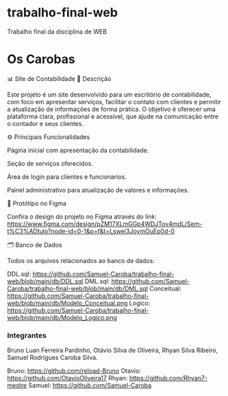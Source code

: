 # trabalho-final-web
Trabalho final da disciplina de WEB
# Os Carobas
📊 Site de Contabilidade
📝 Descrição

Este projeto é um site desenvolvido para um escritório de contabilidade, com foco em apresentar serviços, facilitar o contato com clientes e permitir a atualização de informações de forma prática. O objetivo é oferecer uma plataforma clara, profissional e acessível, que ajude na comunicação entre o contador e seus clientes.

⚙️ Principais Funcionalidades

Página inicial com apresentação da contabilidade.

Seção de serviços oferecidos.

Área de login para clientes e funcionarios.

Painel administrativo para atualização de valores e informações.


🎨 Protótipo no Figma

Confira o design do projeto no Figma através do link: https://www.figma.com/design/pZM17XLmGGp4WDJTov4mdL/Sem-t%C3%ADtulo?node-id=0-1&p=f&t=Lswej3JoymOuEp0d-0

 🗂 Banco de Dados

Todos os arquivos relacionados ao banco de dados:

DDL.sql: https://github.com/Samuel-Caroba/trabalho-final-web/blob/main/db/DDL.sql
DML.sql: https://github.com/Samuel-Caroba/trabalho-final-web/blob/main/db/DML.sql
Conceitual: https://github.com/Samuel-Caroba/trabalho-final-web/blob/main/db/Modelo_Conceitual.png
Logico: https://github.com/Samuel-Caroba/trabalho-final-web/blob/main/db/Modelo_Logico.png

### Integrantes

Bruno Luan Ferreira Pardinho, Otávio Silva de Oliveira, Rhyan Silva Ribeiro, Samuel Rodrigues Caroba Silva.

Bruno: https://github.com/reload-Bruno
Otavio: https://github.com/OtavioOliveira17
Rhyan: https://github.com/Rhyan7-mestre
Samuel: https://github.com/Samuel-Caroba
